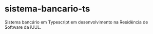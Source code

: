 # sistema-bancario-ts
Sistema bancário em Typescript em desenvolvimento na Residência de Software da iUUL.

